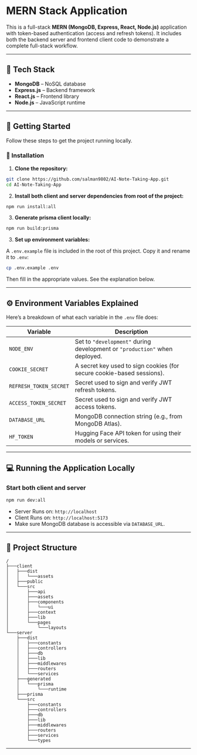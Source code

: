 # MERN Stack Application

This is a full-stack **MERN (MongoDB, Express, React, Node.js)** application with token-based authentication (access and refresh tokens). It includes both the backend server and frontend client code to demonstrate a complete full-stack workflow.

---

## 🧰 Tech Stack

- **MongoDB** – NoSQL database
- **Express.js** – Backend framework
- **React.js** – Frontend library
- **Node.js** – JavaScript runtime

---

## 🚀 Getting Started

Follow these steps to get the project running locally.

### 🔧 Installation

1. **Clone the repository:**

```bash
git clone https://github.com/salman9802/AI-Note-Taking-App.git
cd AI-Note-Taking-App
```

2. **Install both client and server dependencies from root of the project:**

```bash
npm run install:all
```

3. **Generate prisma client locally:**

```bash
npm run build:prisma
```

3. **Set up environment variables:**

A `.env.example` file is included in the root of this project. Copy it and rename it to `.env`:

```bash
cp .env.example .env
```

Then fill in the appropriate values. See the explanation below.

---

## ⚙️ Environment Variables Explained

Here’s a breakdown of what each variable in the `.env` file does:

| Variable               | Description                                                                |
| ---------------------- | -------------------------------------------------------------------------- |
| `NODE_ENV`             | Set to `"development"` during development or `"production"` when deployed. |
| `COOKIE_SECRET`        | A secret key used to sign cookies (for secure cookie-based sessions).      |
| `REFRESH_TOKEN_SECRET` | Secret used to sign and verify JWT refresh tokens.                         |
| `ACCESS_TOKEN_SECRET`  | Secret used to sign and verify JWT access tokens.                          |
| `DATABASE_URL`         | MongoDB connection string (e.g., from MongoDB Atlas).                      |
| `HF_TOKEN`             | Hugging Face API token for using their models or services.                 |

---

## 💻 Running the Application Locally

### Start both client and server

```bash
npm run dev:all
```

- Server Runs on: `http://localhost`
- Client Runs on: `http://localhost:5173`
- Make sure MongoDB database is accessible via `DATABASE_URL`.

---

## 📁 Project Structure

```
/
├───client
│   ├───dist
│   │   └───assets
│   ├───public
│   └───src
│       ├───api
│       ├───assets
│       ├───components
│       │   └───ui
│       ├───context
│       ├───lib
│       └───pages
│           └───layouts
└───server
    ├───dist
    │   ├───constants
    │   ├───controllers
    │   ├───db
    │   ├───lib
    │   ├───middlewares
    │   ├───routers
    │   └───services
    ├───generated
    │   └───prisma
    │       └───runtime
    ├───prisma
    └───src
        ├───constants
        ├───controllers
        ├───db
        ├───lib
        ├───middlewares
        ├───routers
        ├───services
        └───types
```

---
